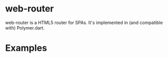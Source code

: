 web-router
==========

web-router is a HTML5 router for SPAs. It's implemented in (and compatible with)
Polymer.dart.

# Examples


